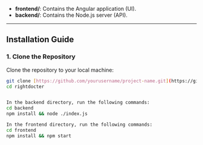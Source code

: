 
- **frontend/**: Contains the Angular application (UI).
- **backend/**: Contains the Node.js server (API).

---

## Installation Guide

### 1. Clone the Repository

Clone the repository to your local machine:

```bash
git clone [https://github.com/yourusername/project-name.git](https://github.com/bhoomigoyal/rightdocter)
cd rightdocter


In the backend directory, run the following commands:
cd backend
npm install && node ./index.js

In the frontend directory, run the following commands:
cd frontend
npm install && npm start

